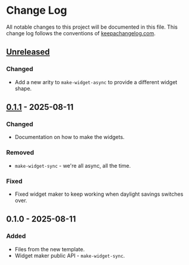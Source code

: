 # Change Log
All notable changes to this project will be documented in this file. This change log follows the conventions of [keepachangelog.com](http://keepachangelog.com/).

## [Unreleased]
### Changed
- Add a new arity to `make-widget-async` to provide a different widget shape.

## [0.1.1] - 2025-08-11
### Changed
- Documentation on how to make the widgets.

### Removed
- `make-widget-sync` - we're all async, all the time.

### Fixed
- Fixed widget maker to keep working when daylight savings switches over.

## 0.1.0 - 2025-08-11
### Added
- Files from the new template.
- Widget maker public API - `make-widget-sync`.

[Unreleased]: https://sourcehost.site/your-name/functional-programming/compare/0.1.1...HEAD
[0.1.1]: https://sourcehost.site/your-name/functional-programming/compare/0.1.0...0.1.1
